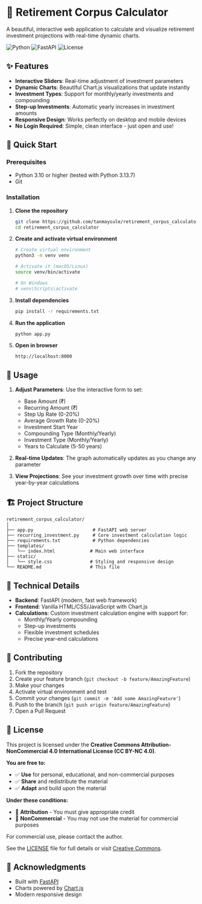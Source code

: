 # 🏦 Retirement Corpus Calculator

A beautiful, interactive web application to calculate and visualize retirement investment projections with real-time dynamic charts.

![Python](https://img.shields.io/badge/python-3.13-blue.svg)
![FastAPI](https://img.shields.io/badge/FastAPI-0.116.1-green.svg)
![License](https://img.shields.io/badge/License-CC%20BY--NC%204.0-lightgrey.svg)

## ✨ Features

- **Interactive Sliders**: Real-time adjustment of investment parameters
- **Dynamic Charts**: Beautiful Chart.js visualizations that update instantly
- **Investment Types**: Support for monthly/yearly investments and compounding
- **Step-up Investments**: Automatic yearly increases in investment amounts
- **Responsive Design**: Works perfectly on desktop and mobile devices
- **No Login Required**: Simple, clean interface - just open and use!

## 🚀 Quick Start

### Prerequisites
- Python 3.10 or higher (tested with Python 3.13.7)
- Git

### Installation

1. **Clone the repository**
   ```bash
   git clone https://github.com/tanmaysule/retirement_corpus_calculator.git
   cd retirement_corpus_calculator
   ```

2. **Create and activate virtual environment**
   ```bash
   # Create virtual environment
   python3 -m venv venv
   
   # Activate it (macOS/Linux)
   source venv/bin/activate
   
   # On Windows
   # venv\Scripts\activate
   ```

3. **Install dependencies**
   ```bash
   pip install -r requirements.txt
   ```

4. **Run the application**
   ```bash
   python app.py
   ```

5. **Open in browser**
   ```
   http://localhost:8000
   ```

## 🎯 Usage

1. **Adjust Parameters**: Use the interactive form to set:
   - Base Amount (₹)
   - Recurring Amount (₹) 
   - Step Up Rate (0-20%)
   - Average Growth Rate (0-20%)
   - Investment Start Year
   - Compounding Type (Monthly/Yearly)
   - Investment Type (Monthly/Yearly)
   - Years to Calculate (5-50 years)

2. **Real-time Updates**: The graph automatically updates as you change any parameter

3. **View Projections**: See your investment growth over time with precise year-by-year calculations

## 🏗️ Project Structure

```
retirement_corpus_calculator/
│
├── app.py                      # FastAPI web server
├── recurring_investment.py     # Core investment calculation logic
├── requirements.txt            # Python dependencies
├── templates/
│   └── index.html             # Main web interface
├── static/
│   └── style.css              # Styling and responsive design
└── README.md                  # This file
```

## 🔧 Technical Details

- **Backend**: FastAPI (modern, fast web framework)
- **Frontend**: Vanilla HTML/CSS/JavaScript with Chart.js
- **Calculations**: Custom investment calculation engine with support for:
  - Monthly/Yearly compounding
  - Step-up investments
  - Flexible investment schedules
  - Precise year-end calculations

## 🤝 Contributing

1. Fork the repository
2. Create your feature branch (`git checkout -b feature/AmazingFeature`)
3. Make your changes
4. Activate virtual environment and test
5. Commit your changes (`git commit -m 'Add some AmazingFeature'`)
6. Push to the branch (`git push origin feature/AmazingFeature`)
7. Open a Pull Request

## 📝 License

This project is licensed under the **Creative Commons Attribution-NonCommercial 4.0 International License (CC BY-NC 4.0)**.

**You are free to:**
- ✅ **Use** for personal, educational, and non-commercial purposes
- ✅ **Share** and redistribute the material
- ✅ **Adapt** and build upon the material

**Under these conditions:**
- 📝 **Attribution** - You must give appropriate credit
- 🚫 **NonCommercial** - You may not use the material for commercial purposes

For commercial use, please contact the author.

See the [LICENSE](LICENSE) file for full details or visit [Creative Commons](https://creativecommons.org/licenses/by-nc/4.0/).

## 🙏 Acknowledgments

- Built with [FastAPI](https://fastapi.tiangolo.com/)
- Charts powered by [Chart.js](https://www.chartjs.org/)
- Modern responsive design
